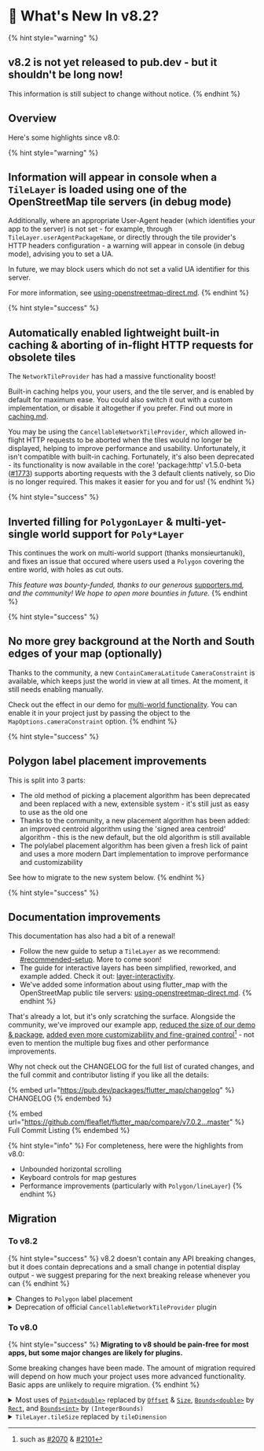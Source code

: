 # 🚀 What's New In v8.2?

{% hint style="warning" %}
## v8.2 is not yet released to pub.dev - but it shouldn't be long now!

This information is still subject to change without notice.
{% endhint %}

## Overview

Here's some highlights since v8.0:

{% hint style="warning" %}
## Information will appear in console when a `TileLayer` is loaded using one of the OpenStreetMap tile servers (in debug mode)

Additionally, where an appropriate User-Agent header (which identifies your app to the server) is not set - for example, through `TileLayer.userAgentPackageName`, or directly through the tile provider's HTTP headers configuration - a warning will appear in console (in debug mode), advising you to set a UA.

In future, we may block users which do not set a valid UA identifier for this server.

For more information, see [using-openstreetmap-direct.md](../tile-servers/using-openstreetmap-direct.md "mention").
{% endhint %}

{% hint style="success" %}
## **Automatically enabled lightweight built-in caching & aborting of in-flight HTTP requests for obsolete tiles**

The `NetworkTileProvider` has had a massive functionality boost!

Built-in caching helps you, your users, and the tile server, and is enabled by default for maximum ease. You could also switch it out with a custom implementation, or disable it altogether if you prefer. Find out more in [caching.md](../layers/tile-layer/caching.md "mention").

You may be using the `CancellableNetworkTileProvider`, which allowed in-flight HTTP requests to be aborted when the tiles would no longer be displayed, helping to improve performance and usability. Unfortunately, it isn't compatible with built-in caching. Fortunately, it's also been deprecated - its functionality is now available in the core! 'package:http' v1.5.0-beta ([#1773](https://github.com/dart-lang/http/pull/1773)) supports aborting requests with the 3 default clients natively, so Dio is no longer required. This makes it easier for you and for us!
{% endhint %}

{% hint style="success" %}
## &#x20;**Inverted filling for `PolygonLayer` & multi-yet-single world support for `Poly*Layer`**

This continues the work on multi-world support (thanks monsieurtanuki), and fixes an issue that occured where users used a `Polygon` covering the entire world, with holes as cut outs.

_This feature was bounty-funded, thanks to our generous_ [supporters.md](../thanks/supporters.md "mention")_, and the community! We hope to open more bounties in future._
{% endhint %}

{% hint style="success" %}
## No more grey background at the North and South edges of your map (optionally)

Thanks to the community, a new `ContainCameraLatitude` `CameraConstraint` is available, which keeps just the world in view at all times. At the moment, it still needs enabling manually.

Check out the effect in our demo for [multi-world functionality](https://demo.fleaflet.dev/repeated_worlds). You can enable it in your project just by passing the object to the `MapOptions.cameraConstraint` option.
{% endhint %}

{% hint style="success" %}
## Polygon label placement improvements

This is split into 3 parts:

* The old method of picking a placement algorithm has been deprecated and been replaced with a new, extensible system - it's still just as easy to use as the old one
* Thanks to the community, a new placement algorithm has been added: an improved centroid algorithm using the 'signed area centroid' algorithm - this is the new default, but the old algorithm is still available
* The polylabel placement algorithm has been given a fresh lick of paint and uses a more modern Dart implementation to improve performance and customizability

See how to migrate to the new system below.
{% endhint %}

{% hint style="success" %}
## Documentation improvements

This documentation has also had a bit of a renewal!

* Follow the new guide to setup a `TileLayer` as we recommend: [#recommended-setup](../layers/tile-layer/#recommended-setup "mention"). More to come soon!
* The guide for interactive layers has been simplified, reworked, and example added. Check it out: [layer-interactivity](../layers/layer-interactivity/ "mention").
* We've added some information about using flutter\_map with the OpenStreetMap public tile servers: [using-openstreetmap-direct.md](../tile-servers/using-openstreetmap-direct.md "mention").
{% endhint %}

That's already a lot, but it's only scratching the surface. Alongside the community, we've improved our example app, [reduced the size of our demo & package](https://github.com/fleaflet/flutter_map/pull/2056), [added even more customizability and fine-grained control](#user-content-fn-1)[^1] - not even to mention the multiple bug fixes and other performance improvements.

Why not check out the CHANGELOG for the full list of curated changes, and the full commit and contributor listing if you like all the details:

{% embed url="https://pub.dev/packages/flutter_map/changelog" %}
CHANGELOG
{% endembed %}

{% embed url="https://github.com/fleaflet/flutter_map/compare/v7.0.2...master" %}
Full Commit Listing
{% endembed %}

{% hint style="info" %}
For completeness, here were the highlights from v8.0:

* Unbounded horizontal scrolling
* Keyboard controls for map gestures
* Performance improvements (particularly with `Polygon/lineLayer`)
{% endhint %}

## Migration

### To v8.2

{% hint style="success" %}
v8.2 doesn't contain any API breaking changes, but it does contain deprecations and a small change in potential display output - we suggest preparing for the next breaking release whenever you can
{% endhint %}

<details>

<summary>Changes to <code>Polygon</code> label placement</summary>

It's usually simple to follow the deprecation messages/warnings in your IDE. The changes are described here for completeness.

There's two main changes:

* The default placement algorithm has been changed\
  The new default algorithm adopts the old name (`centroid`), with the old name becoming `simpleCentroid` - it's an improvement over the old algorithm
* The `Polygon.labelPlacement` property & `PolygonLabelPlacement` enum have been deprecated, replaced with `Polygon.labelPlacementCalculator` and `PolygonLabelPlacementCalculator`  respectively

Here's the mapping of old enum values to new objects:

* old default / `.centroid` -> `.centroid()` (new algorithm)
* `.centroidWithMultiWorld` -> `.simpleMultiWorldCentroid()`
* `.polylabel` -> `.polylabel()`
* (new) `.simpleCentroid()`

{% hint style="warning" %}
Note that only the `simpleMultiWorldCentroid` calculator supports polygons which may lie across the anti-meridian.
{% endhint %}

</details>

<details>

<summary>Deprecation of official <code>CancellableNetworkTileProvider</code> plugin</summary>

As described above, its primary purpose is now fulfilled by default in the `NetworkTileProvider`. You can switch back to that and remove the dependency from your project.

</details>

### To v8.0

{% hint style="success" %}
**Migrating to v8 should be pain-free for most apps, but some major changes are likely for plugins.**

Some breaking changes have been made. The amount of migration required will depend on how much your project uses more advanced functionality. Basic apps are unlikely to require migration.
{% endhint %}

<details>

<summary>Most uses of <a href="https://api.flutter.dev/flutter/dart-math/Point-class.html"><code>Point&#x3C;double></code></a> replaced by <a href="https://api.flutter.dev/flutter/dart-ui/Offset-class.html"><code>Offset</code></a> &#x26; <a href="https://api.flutter.dev/flutter/dart-ui/Size-class.html"><code>Size</code></a>, <a href="https://pub.dev/documentation/flutter_map/7.0.1/flutter_map/Bounds-class.html"><code>Bounds&#x3C;double></code></a> by <a href="https://api.flutter.dev/flutter/dart-ui/Rect-class.html"><code>Rect</code></a>, and <a href="https://pub.dev/documentation/flutter_map/7.0.1/flutter_map/Bounds-class.html"><code>Bounds&#x3C;int></code></a> by <code>(IntegerBounds)</code></summary>

With the exception of some areas, uses of 'dart:math' objects, such as `Point`, have been replaced by equivalents from 'dart:ui' and Flutter libraries. There's multiple reasons for this:

* These classes have been described as [legacy since Feb 2024](https://github.com/dart-lang/sdk/commit/885126e51bf2d0c612a42ba55395ac4f4d9f7b42) in Dart/Flutter, and will be [deprecated in future](https://github.com/dart-lang/sdk/issues/54852)
* This reduces internal casting (which we did a whole lot) and usage of generic types ([which are inefficient](https://github.com/dart-lang/sdk/issues/53912)), which has increased performance by around a millisecond or three (in a simple example)
* The tooling and functionality provided by Dart/Flutter reduce the amount we need to maintain internally (reducing duplication), and work better together (such as easily building `Rect`s from `Offset`s and `Size`s

This breaks a large number of coordinate handling functions, such as those converting between geographic coordinates and screen space coordinates (the changed ones) in the `MapCamera`. We've also renamed some of these functions to remove references to 'point' and replace them with 'offset'.

Most migrations should be self explanatory. If necessary, you can [view the PR](https://github.com/fleaflet/flutter_map/pull/1996) to see what happened to a method you were using - there's very likely a close replacement! Some methods have been moved to internal usage only, but there's always easy alternatives.

Some external libraries still use the previous objects, and some of our use-cases are just not yet ready to be replaced by these options yet, so you may still find some of the old objects hiding around the codebase. `IntegerBounds` is internal only.

</details>

<details>

<summary><code>TileLayer.tileSize</code> replaced by <code>tileDimension</code></summary>

Just changing the argument identifier should be enough - we've just restricted the type to be an integer. You can't get tiles in fractional pixels anyway!

This renaming is also persisted throughout the internals.

</details>

[^1]: such as [#2070](https://github.com/fleaflet/flutter_map/pull/2070) & [#2101](https://github.com/fleaflet/flutter_map/pull/2101)
